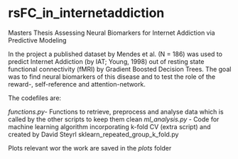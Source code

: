 # rsFC_in_internetaddiction
Masters Thesis Assessing Neural Biomarkers for Internet Addiction via Predictive Modeling

In the project a published dataset by Mendes et al. (N = 186) was used to predict Internet Addiction (by IAT; Young, 1998) out of resting state functional connectivity (fMRI) by Gradient Boosted Decision Trees. The goal was to find neural biomarkers of this disease and to test the role of the reward-, self-reference and attention-network.

The codefiles are:

*functions.py*- Functions to retrieve, preprocess and analyse data which is called by the other scripts to keep them clean
*ml_analysis.py* - Code for machine learning algorithm incorporating k-fold CV (extra script) and created by David Steyrl 
sklearn_repeated_group_k_fold.py

Plots relevant wor the work are saved in the *plots* folder
